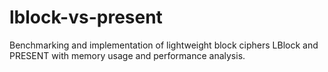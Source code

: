 # lblock-vs-present
Benchmarking and implementation of lightweight block ciphers LBlock and PRESENT with memory usage and performance analysis.

